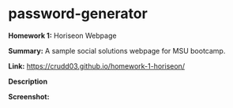 # password-generator
**Homework 1:** Horiseon Webpage

**Summary:** A sample social solutions webpage for MSU bootcamp.

**Link:** https://crudd03.github.io/homework-1-horiseon/

**Description**


**Screenshot:**
